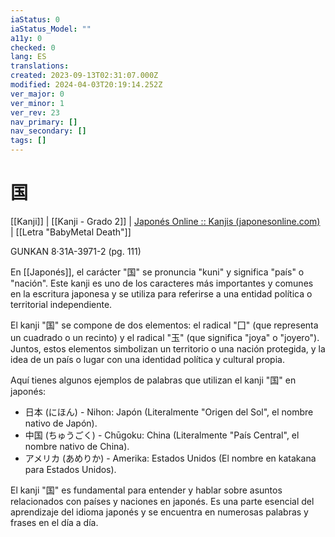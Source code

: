 ```yaml
---
iaStatus: 0
iaStatus_Model: ""
a11y: 0
checked: 0
lang: ES
translations: 
created: 2023-09-13T02:31:07.000Z
modified: 2024-04-03T20:19:14.252Z
ver_major: 0
ver_minor: 1
ver_rev: 23
nav_primary: []
nav_secondary: []
tags: []
---
```

# 国

[[Kanji]] | [[Kanji - Grado 2]] | [Japonés Online :: Kanjis (japonesonline.com)](http://japonesonline.com/kanjis/busqueda/?s=%E5%9B%BD&x=0&y=0) | [[Letra "BabyMetal Death"]]

GUNKAN 8·31A-3971-2 (pg. 111)

En [[Japonés]], el carácter "国" se pronuncia "kuni" y significa "país" o "nación". Este kanji es uno de los caracteres más importantes y comunes en la escritura japonesa y se utiliza para referirse a una entidad política o territorial independiente.

El kanji "国" se compone de dos elementos: el radical "囗" (que representa un cuadrado o un recinto) y el radical "玉" (que significa "joya" o "joyero"). Juntos, estos elementos simbolizan un territorio o una nación protegida, y la idea de un país o lugar con una identidad política y cultural propia.

Aquí tienes algunos ejemplos de palabras que utilizan el kanji "国" en japonés:

- 日本 (にほん) - Nihon: Japón (Literalmente "Origen del Sol", el nombre nativo de Japón).
- 中国 (ちゅうごく) - Chūgoku: China (Literalmente "País Central", el nombre nativo de China).
- アメリカ (あめりか) - Amerika: Estados Unidos (El nombre en katakana para Estados Unidos).

El kanji "国" es fundamental para entender y hablar sobre asuntos relacionados con países y naciones en japonés. Es una parte esencial del aprendizaje del idioma japonés y se encuentra en numerosas palabras y frases en el día a día.